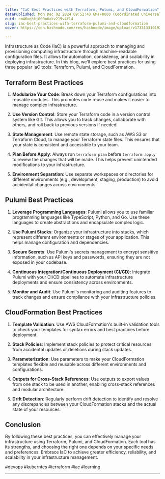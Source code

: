 ```yaml
---
title: "IaC Best Practices with Terraform, Pulumi, and CloudFormation"
datePublished: Mon Dec 02 2024 09:52:40 GMT+0000 (Coordinated Universal Time)
cuid: cm46uqhkj000o0akv219v4fl4
slug: iac-best-practices-with-terraform-pulumi-and-cloudformation
cover: https://cdn.hashnode.com/res/hashnode/image/upload/v1733133101922/5ac91d4e-1635-4e5c-a427-8f1d3437230d.webp

---
```


Infrastructure as Code (IaC) is a powerful approach to managing and provisioning computing infrastructure through machine-readable configuration files. It allows for automation, consistency, and scalability in deploying infrastructure. In this blog, we'll explore best practices for using three popular IaC tools: Terraform, Pulumi, and CloudFormation.

## Terraform Best Practices

1. **Modularize Your Code**: Break down your Terraform configurations into reusable modules. This promotes code reuse and makes it easier to manage complex infrastructure.
    
2. **Use Version Control**: Store your Terraform code in a version control system like Git. This allows you to track changes, collaborate with others, and roll back to previous versions if needed.
    
3. **State Management**: Use remote state storage, such as AWS S3 or Terraform Cloud, to manage your Terraform state files. This ensures that your state is consistent and accessible to your team.
    
4. **Plan Before Apply**: Always run `terraform plan` before `terraform apply` to review the changes that will be made. This helps prevent unintended modifications to your infrastructure.
    
5. **Environment Separation**: Use separate workspaces or directories for different environments (e.g., development, staging, production) to avoid accidental changes across environments.
    

## Pulumi Best Practices

1. **Leverage Programming Languages**: Pulumi allows you to use familiar programming languages like TypeScript, Python, and Go. Use these languages to create abstractions and encapsulate complex logic.
    
2. **Use Pulumi Stacks**: Organize your infrastructure into stacks, which represent different environments or stages of your application. This helps manage configuration and dependencies.
    
3. **Secure Secrets**: Use Pulumi's secrets management to encrypt sensitive information, such as API keys and passwords, ensuring they are not exposed in your codebase.
    
4. **Continuous Integration/Continuous Deployment (CI/CD)**: Integrate Pulumi with your CI/CD pipelines to automate infrastructure deployments and ensure consistency across environments.
    
5. **Monitor and Audit**: Use Pulumi's monitoring and auditing features to track changes and ensure compliance with your infrastructure policies.
    

## CloudFormation Best Practices

1. **Template Validation**: Use AWS CloudFormation's built-in validation tools to check your templates for syntax errors and best practices before deployment.
    
2. **Stack Policies**: Implement stack policies to protect critical resources from accidental updates or deletions during stack updates.
    
3. **Parameterization**: Use parameters to make your CloudFormation templates flexible and reusable across different environments and configurations.
    
4. **Outputs for Cross-Stack References**: Use outputs to export values from one stack to be used in another, enabling cross-stack references and modular architecture.
    
5. **Drift Detection**: Regularly perform drift detection to identify and resolve any discrepancies between your CloudFormation stacks and the actual state of your resources.
    

## Conclusion

By following these best practices, you can effectively manage your infrastructure using Terraform, Pulumi, and CloudFormation. Each tool has its strengths, and choosing the right one depends on your specific needs and preferences. Embrace IaC to achieve greater efficiency, reliability, and scalability in your infrastructure management.

#devops #kuberntes #terraform #iac #learning

---